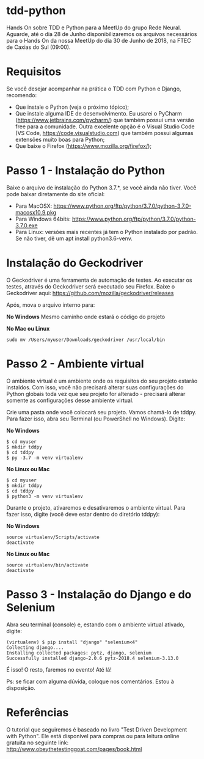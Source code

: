 # tdd-python
Hands On sobre TDD e Python para a MeetUp do grupo Rede Neural.
Aguarde, até o dia 28 de Junho disponibilizaremos os arquivos necessários para o Hands On da nossa MeetUp do dia 30 de Junho de 2018, na FTEC de Caxias do Sul (09:00).

# Requisitos

Se você desejar acompanhar na prática o TDD com Python e Django, recomendo:
* Que instale o Python (veja o próximo tópico);
* Que instale alguma IDE de desenvolvimento. Eu usarei o PyCharm (https://www.jetbrains.com/pycharm/) que também possui uma versão free para a comunidade. Outra excelente opção é o Visual Studio Code (VS Code, https://code.visualstudio.com) que também possui algumas extensões muito boas para Python;
* Que baixe o Firefox (https://www.mozilla.org/firefox/);


# Passo 1 - Instalação do Python

Baixe o arquivo de instalação do Python 3.7.*, se você ainda não tiver. Você pode baixar diretamente do site oficial:
* Para MacOSX: https://www.python.org/ftp/python/3.7.0/python-3.7.0-macosx10.9.pkg
* Para Windows 64bits: https://www.python.org/ftp/python/3.7.0/python-3.7.0.exe
* Para Linux: versões mais recentes já tem o Python instalado por padrão. Se não tiver, dê um apt install python3.6-venv.

# Instalação do Geckodriver
O Geckodriver é uma ferramenta de automação de testes. Ao executar os testes, através do Geckodriver será executado seu Firefox. Baixe o Geckodriver aqui: https://github.com/mozilla/geckodriver/releases

Após, mova o arquivo interno para:

**No Windows**
Mesmo caminho onde estará o código do projeto

**No Mac ou Linux**
```
sudo mv /Users/myuser/Downloads/geckodriver /usr/local/bin
```

# Passo 2 - Ambiente virtual

O ambiente virtual é um ambiente onde os requisitos do seu projeto estarão instaldos. Com isso, você não precisará alterar suas configurações do Python globais toda vez que seu projeto for alterado - precisará alterar somente as configurações desse ambiente virtual.

Crie uma pasta onde você colocará seu projeto. Vamos chamá-lo de tddpy. Para fazer isso, abra seu Terminal (ou PowerShell no Windows). Digite:

**No Windows**
```
$ cd myuser
$ mkdir tddpy
$ cd tddpy
$ py -3.7 -m venv virtualenv
```
**No Linux ou Mac**
```
$ cd myuser
$ mkdir tddpy
$ cd tddpy
$ python3 -m venv virtualenv
```

Durante o projeto, ativaremos e desativaremos o ambiente virtual. Para fazer isso, digite (você deve estar dentro do diretório tddpy):

**No Windows**
```
source virtualenv/Scripts/activate
deactivate
```

**No Linux ou Mac**
```
source virtualenv/bin/activate
deactivate
```

# Passo 3 - Instalação do Django e do Selenium
Abra seu terminal (console) e, estando com o ambiente virtual ativado, digite:

```
(virtualenv) $ pip install "django" "selenium<4"
Collecting django....
Installing collected packages: pytz, django, selenium
Successfully installed django-2.0.6 pytz-2018.4 selenium-3.13.0
```

É isso! O resto, faremos no evento! Até lá!

Ps: se ficar com alguma dúvida, coloque nos comentários. Estou à disposição.

# Referências

O tutorial que seguiremos é baseado no livro "Test Driven Development with Python". Ele está disponível para compras ou para leitura online gratuita no seguinte link: http://www.obeythetestinggoat.com/pages/book.html

